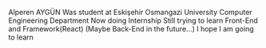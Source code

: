 Alperen AYGÜN
Was student at Eskişehir Osmangazi University
Computer Engineering Department
Now doing Internship
Still trying to learn Front-End and Framework(React) (Maybe Back-End in the future...)
I hope I am going to learn
